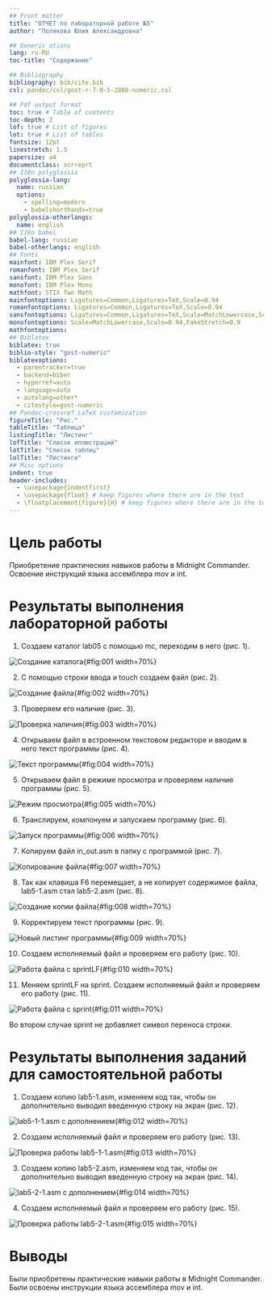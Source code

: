 ```yaml
---
## Front matter
title: "ОТЧЕТ по лабораторной работе №5"
author: "Полякова Юлия Александровна"

## Generic otions
lang: ru-RU
toc-title: "Содержание"

## Bibliography
bibliography: bib/cite.bib
csl: pandoc/csl/gost-r-7-0-5-2008-numeric.csl

## Pdf output format
toc: true # Table of contents
toc-depth: 2
lof: true # List of figures
lot: true # List of tables
fontsize: 12pt
linestretch: 1.5
papersize: a4
documentclass: scrreprt
## I18n polyglossia
polyglossia-lang:
  name: russian
  options:
	- spelling=modern
	- babelshorthands=true
polyglossia-otherlangs:
  name: english
## I18n babel
babel-lang: russian
babel-otherlangs: english
## Fonts
mainfont: IBM Plex Serif
romanfont: IBM Plex Serif
sansfont: IBM Plex Sans
monofont: IBM Plex Mono
mathfont: STIX Two Math
mainfontoptions: Ligatures=Common,Ligatures=TeX,Scale=0.94
romanfontoptions: Ligatures=Common,Ligatures=TeX,Scale=0.94
sansfontoptions: Ligatures=Common,Ligatures=TeX,Scale=MatchLowercase,Scale=0.94
monofontoptions: Scale=MatchLowercase,Scale=0.94,FakeStretch=0.9
mathfontoptions:
## Biblatex
biblatex: true
biblio-style: "gost-numeric"
biblatexoptions:
  - parentracker=true
  - backend=biber
  - hyperref=auto
  - language=auto
  - autolang=other*
  - citestyle=gost-numeric
## Pandoc-crossref LaTeX customization
figureTitle: "Рис."
tableTitle: "Таблица"
listingTitle: "Листинг"
lofTitle: "Список иллюстраций"
lotTitle: "Список таблиц"
lolTitle: "Листинги"
## Misc options
indent: true
header-includes:
  - \usepackage{indentfirst}
  - \usepackage{float} # keep figures where there are in the text
  - \floatplacement{figure}{H} # keep figures where there are in the text
---
```


# Цель работы

Приобретение практических навыков работы в Midnight Commander. Освоение инструкций языка ассемблера mov и int.

# Результаты выполнения лабораторной работы

1. Создаем каталог lab05 с помощью mc, переходим в него (рис. 1).

![Создание каталога](image/im1.jpg){#fig:001 width=70%}

2. С помощью строки ввода и touch создаем файл (рис. 2).

![Создание файла](image/im2.jpg){#fig:002 width=70%}

3. Проверяем его наличие (рис. 3).

![Проверка наличия](image/im3.jpg){#fig:003 width=70%}

4. Открываем файл в встроенном текстовом редакторе и вводим в него текст программы (рис. 4).

![Текст программы](image/im4.jpg){#fig:004 width=70%}

5. Открываем файл в режиме просмотра и проверяем наличие программы (рис. 5).

![Режим просмотра](image/im5.jpg){#fig:005 width=70%}

6. Транслируем, компонуем и запускаем программу (рис. 6).

![Запуск программы](image/im6.jpg){#fig:006 width=70%}

7. Копируем файл in_out.asm в папку с программой (рис. 7).

![Копирование файла](image/im7.jpg){#fig:007 width=70%}

8. Так как клавиша F6 перемещает, а не копирует содержимое файла, lab5-1.asm стал lab5-2.asm (рис. 8).

![Создание копии файла](image/im8.jpg){#fig:008 width=70%}

9. Корректируем текст программы (рис. 9).

![Новый листинг программы](image/im9.jpg){#fig:009 width=70%}

10. Создаем исполняемый файл и проверяем его работу (рис. 10).

![Работа файла с sprintLF](image/im10.jpg){#fig:010 width=70%}

11. Меняем sprintLF на sprint. Создаем исполняемый файл и проверяем его работу (рис. 11).

![Работа файла с sprint](image/im11.jpg){#fig:011 width=70%}

Во втором случае sprint не добавляет символ переноса строки.

# Результаты выполнения заданий для самостоятельной работы

1. Создаем копию lab5-1.asm, изменяем код так, чтобы он дополнительно выводил введенную строку на экран (рис. 12).

![lab5-1-1.asm с дополнением](image/im12.jpg){#fig:012 width=70%}

2. Создаем исполняемый файл и проверяем его работу (рис. 13).

![Проверка работы lab5-1-1.asm](image/im13.jpg){#fig:013 width=70%}

3. Создаем копию lab5-2.asm, изменяем код так, чтобы он дополнительно выводил введенную строку на экран (рис. 14).

![lab5-2-1.asm с дополнением](image/im14.jpg){#fig:014 width=70%}

4. Создаем исполняемый файл и проверяем его работу (рис. 15).

![Проверка работы lab5-2-1.asm](image/im15.jpg){#fig:015 width=70%}

# Выводы

Были приобретены практические навыки работы в Midnight Commander. Были освоены инструкции языка ассемблера mov и int.
